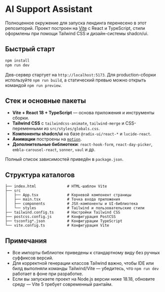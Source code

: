 # AI Support Assistant

Полноценное окружение для запуска лендинга перенесено в этот репозиторий. Проект построен на [Vite](https://vitejs.dev/) с React и TypeScript, стили оформлены при помощи Tailwind CSS и дизайн-системы shadcn/ui.

## Быстрый старт

```bash
npm install
npm run dev
```

Дев-сервер стартует на `http://localhost:5173`. Для production-сборки используйте `npm run build`, а статический превью можно открыть командой `npm run preview`.

## Стек и основные пакеты

- **Vite + React 18 + TypeScript** — основа приложения и инструменты сборки.
- **Tailwind CSS** с `tailwindcss-animate`, `tailwind-merge` и CSS-переменными из `src/styles/globals.css`.
- **Компоненты shadcn/ui** на базе `@radix-ui/react-*` и `lucide-react`.
- **Анимации** построены на [`motion`](https://motion.dev/).
- **Дополнительные библиотеки**: `react-hook-form`, `react-day-picker`, `embla-carousel-react`, `sonner`, `vaul` и др.

Полный список зависимостей приведён в `package.json`.

## Структура каталогов

```
├── index.html              # HTML-шаблон Vite
├── src
│   ├── App.tsx             # Корневой компонент страницы
│   ├── main.tsx            # Точка входа приложения
│   ├── components          # JSX-компоненты и UI-библиотека
│   └── styles              # Tailwind и пользовательские стили
├── tailwind.config.ts      # Настройки Tailwind CSS
├── postcss.config.js       # Конфигурация PostCSS
├── tsconfig*.json          # Конфигурации TypeScript
└── vite.config.ts          # Конфигурация Vite
```

## Примечания

- Все импорты библиотек приведены к стандартному виду без ручных суффиксов версий.
- Для корректной генерации классов Tailwind важно, чтобы IDE или билд выполняли команды Tailwind/Vite — убедитесь, что `npm run dev` работает в фоне при разработке.
- Если вы запускаете проект на Node.js версии ниже 18.18, обновите среду — Vite 5 требует современный рантайм.

